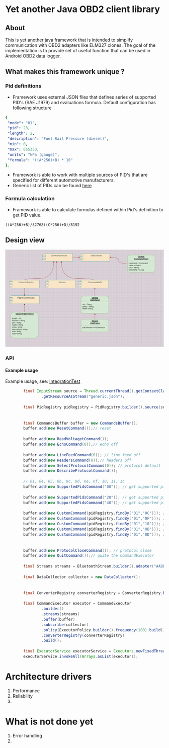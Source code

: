 # Yet another Java OBD2 client library

## About

This is yet another java framework that is intended to simplify communication with OBD2 adapters like ELM327 clones.
The goal of the implementation is to provide set of useful function that can be used in Android OBD2 data logger.

## What makes this framework unique ?

### Pid definitions

* Framework uses external JSON files that defines series of supported PID's (SAE J1979) and evaluations formula. Default configuration has following structure 

```yaml
{
 "mode": "01",
 "pid": 23,
 "length": 2,
 "description": "Fuel Rail Pressure (diesel)",
 "min": 0,
 "max": 655350,
 "units": "kPa (gauge)",
 "formula": "((A*256)+B) * 10"
},
```


* Framework is able to work with multiple sources of PID's that are specified for different automotive manufacturers.
* Generic list of PIDs can be found [here](./src/main/resources/generic.json?raw=true "design view")


### Formula calculation

* Framework is able to calculate formulas defined within Pid's definition to get PID value. 

``` 
((A*256)+B)/32768((C*256)+D)/8192
```

## Design view

![Alt text](./src/main/resources/design.png?raw=true "design view")



###  API



#### Example usage

Example usage, see: [IntegrationTest](./src/test/java/org/openobd2/core/IntegrationTest.java?raw=true "design view") 

```java
		final InputStream source = Thread.currentThread().getContextClassLoader()
				.getResourceAsStream("generic.json");

		final PidRegistry pidRegistry = PidRegistry.builder().source(source).build();

		
		final CommandsBuffer buffer = new CommandsBuffer();
		buffer.add(new ResetCommand());// reset
		
		buffer.add(new ReadVoltagetCommand());
		buffer.add(new EchoCommand(0));// echo off
		
		buffer.add(new LineFeedCommand(0)); // line feed off
		buffer.add(new HeadersCommand(0));// headers off
		buffer.add(new SelectProtocolCommand(0)); // protocol default
		buffer.add(new DescribeProtocolCommand());

		// 01, 04, 05, 0b, 0c, 0d, 0e, 0f, 10, 11, 1c
		buffer.add(new SupportedPidsCommand("00")); // get supported pids 41 00 98 3F 80 10

		buffer.add(new SupportedPidsCommand("20")); // get supported pids
		buffer.add(new SupportedPidsCommand("40")); // get supported pids

		buffer.add(new CustomCommand(pidRegistry.findBy("01","0C"))); // engine rpm
		buffer.add(new CustomCommand(pidRegistry.findBy("01","0F"))); // air intake
		buffer.add(new CustomCommand(pidRegistry.findBy("01","10"))); // maf
		buffer.add(new CustomCommand(pidRegistry.findBy("01","0B"))); // intake manifold pressure
		buffer.add(new CustomCommand(pidRegistry.findBy("01","0D"))); // vehicle speed


		buffer.add(new ProtocolCloseCommand()); // protocol close
		buffer.add(new QuitCommand());// quite the CommandExecutor

		final Streams streams = BluetoothStream.builder().adapter("AABBCC112233").build();

		final DataCollector collector = new DataCollector();
		
		
		final ConverterRegistry converterRegistry = ConverterRegistry.builder().pidRegistry(pidRegistry).build();
		
		final CommandExecutor executor = CommandExecutor
				.builder()
				.streams(streams)
				.buffer(buffer)
				.subscribe(collector)
				.policy(ExecutorPolicy.builder().frequency(100).build())
				.converterRegistry(converterRegistry)
				.build();

		final ExecutorService executorService = Executors.newFixedThreadPool(1);
		executorService.invokeAll(Arrays.asList(executor));
```

# Architecture drivers

1. Performance
2. Reliability
3. 


# What is not done yet

1. Error handling
2. 

